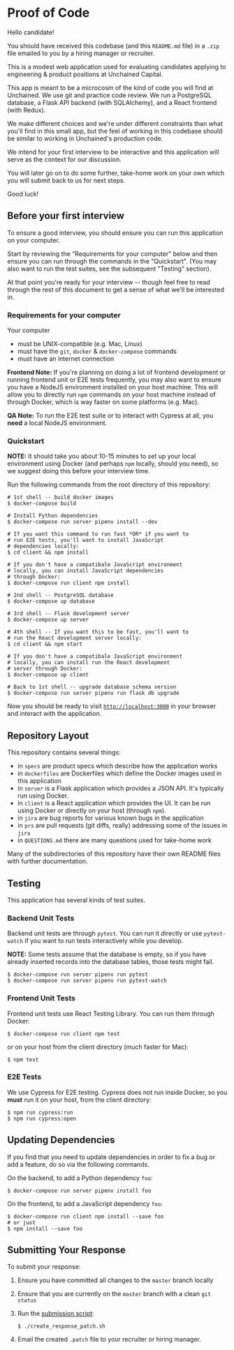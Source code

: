 # Proof of Code

Hello candidate!

You should have received this codebase (and this `README.md` file) in
a `.zip` file emailed to you by a hiring manager or recruiter.

This is a modest web application used for evaluating candidates
applying to engineering & product positions at Unchained Capital.

This app is meant to be a microcosm of the kind of code you will find
at Unchained.  We use git and practice code review.  We run a
PostgreSQL database, a Flask API backend (with SQLAlchemy), and a
React frontend (with Redux).

We make different choices and we're under different constraints than
what you'll find in this small app, but the feel of working in this
codebase should be similar to working in Unchained's production code.

We intend for your first interview to be interactive and this
application will serve as the context for our discussion.

You will later go on to do some further, take-home work on your own
which you will submit back to us for next steps.

Good luck!

## Before your first interview

To ensure a good interview, you should ensure you can run this
application on your computer.

Start by reviewing the "Requirements for your computer" below and then
ensure you can run through the commands in the "Quickstart".  (You may
also want to run the test suites, see the subsequent "Testing"
section).

At that point you're ready for your interview -- though feel free to
read through the rest of this document to get a sense of what we'll be
interested in.

### Requirements for your computer

Your computer

* must be UNIX-compatible (e.g. Mac, Linux)
* must have the `git`, `docker` & `docker-compose` commands
* must have an internet connection

**Frontend Note:** If you're planning on doing a lot of frontend
development or running frontend unit or E2E tests frequently, you may
also want to ensure you have a NodeJS environment installed on your
host machine.  This will allow you to directly run `npm` commands on
your host machine instead of through Docker, which is way faster on
some platforms (e.g. Mac).

**QA Note:** To run the E2E test suite or to interact with Cypress at
all, you **need** a local NodeJS environment.

### Quickstart

**NOTE:** It should take you about 10-15 minutes to set up your local
environment using Docker (and perhaps `npm` locally, should you need),
so we suggest doing this before your interview time.

Run the following commands from the root directory of this repository:

```
# 1st shell -- build docker images
$ docker-compose build

# Install Python dependencies
$ docker-compose run server pipenv install --dev

# If you want this command to run fast *OR* if you want to
# run E2E tests, you'll want to install JavaScript
# dependencies locally:
$ cd client && npm install

# If you don't have a compatibale JavaScript environment
# locally, you can install JavaScript dependencies
# through Docker:
$ docker-compose run client npm install

# 2nd shell -- PostgreSQL database
$ docker-compose up database

# 3rd shell -- Flask development server
$ docker-compose up server

# 4th shell -- If you want this to be fast, you'll want to
# run the React development server locally:
$ cd client && npm start

# If you don't have a compatibale JavaScript environment
# locally, you can install run the React development
# server through Docker:
$ docker-compose up client

# Back to 1st shell -- upgrade database schema version
$ docker-compose run server pipenv run flask db upgrade
```

Now you should be ready to visit
[`http://localhost:3000`](http://localhost:3000) in your browser and
interact with the application.

## Repository Layout

This repository contains several things:

* in `specs` are product specs which describe how the application works
* in `dockerfiles` are Dockerfiles which define the Docker images used in this application
* in `server` is a Flask application which provides a JSON API.  It's typically run using Docker.
* in `client` is a React application which provides the UI.  It can be run using Docker or directly on your host (through `npm`).
* in `jira` are bug reports for various known bugs in the application
* in `prs` are pull requests (git diffs, really) addressing some of the issues in `jira`
* in `QUESTIONS.md` there are many questions used for take-home work

Many of the subdirectories of this repository have their own README
files with further documentation.

## Testing

This application has several kinds of test suites.

### Backend Unit Tests

Backend unit tests are through `pytest`.  You can run it directly or
use `pytest-watch` if you want to run tests interactively while you
develop.

**NOTE:** Some tests assume that the database is empty, so if you have
already inserted records into the database tables, those tests might
fail.

```
$ docker-compose run server pipenv run pytest
$ docker-compose run server pipenv run pytest-watch
```

### Frontend Unit Tests

Frontend unit tests use React Testing Library.  You can run them
through Docker:

```
$ docker-compose run client npm test
```

or on your host from the client directory (much faster for Mac):

```
$ npm test
```
### E2E Tests

We use Cypress for E2E testing.  Cypress does not run inside Docker,
so you **must** run it on your host, from the client directory:

```
$ npm run cypress:run
$ npm run cypress:open
```

## Updating Dependencies

If you find that you need to update dependencies in order to fix a bug
or add a feature, do so via the following commands.

On the backend, to add a Python dependency `foo`:

```
$ docker-compose run server pipenv install foo
```

On the frontend, to add a JavaScript dependency `foo`:

```
$ docker-compose run client npm install --save foo
# or just
$ npm install --save foo
```

## Submitting Your Response

To submit your response:

1) Ensure you have committed all changes to the `master` branch locally
2) Ensure that you are currently on the `master` branch with a clean `git status`
3) Run the [submission script](./create_response_patch.sh):

	```
	$ ./create_response_patch.sh
	```

4) Email the created `.patch` file to your recruiter or hiring manager.
